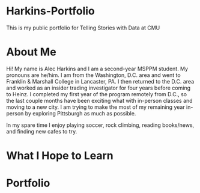 # Harkins-Portfolio
This is my public portfolio for Telling Stories with Data at CMU
# About Me
Hi! My name is Alec Harkins and I am a second-year MSPPM student. My pronouns are he/him. I am from the Washington, D.C. area and went to Franklin & Marshall College in Lancaster, PA. I then returned to the D.C. area and worked as an insider trading investigator for four years before coming to Heinz. I completed my first year of the program remotely from D.C., so the last couple months have been exciting what with in-person classes and moving to a new city. I am trying to make the most of my remaining year in-person by exploring Pittsburgh as much as possible. 

In my spare time I enjoy playing soccer, rock climbing, reading books/news, and finding new cafes to try. 
# What I Hope to Learn

# Portfolio
